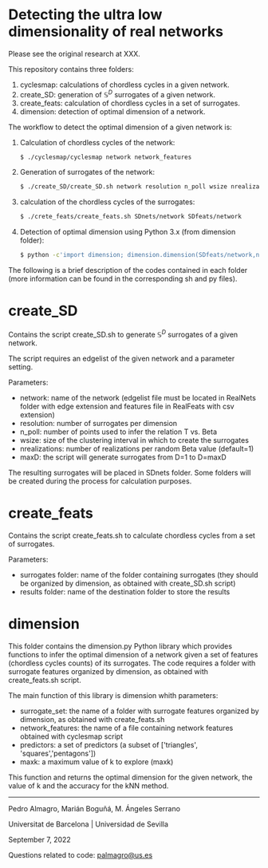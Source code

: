 # Detecting the ultra low dimensionality of real networks
Please see the original research at XXX.

This repository contains three folders:

1. cyclesmap: calculations of chordless cycles in a given network.
2. create_SD: generation of $\mathbb{S}^D$ surrogates of a given network.
3. create_feats: calculation of chordless cycles in a set of surrogates.
4. dimension: detection of optimal dimension of a network. 

The workflow to detect the optimal dimension of a given network is:

1. Calculation of chordless cycles of the network:
    ```sh
    $ ./cyclesmap/cyclesmap network network_features 
    ```
2. Generation of surrogates of the network:
    ```sh
    $ ./create_SD/create_SD.sh network resolution n_poll wsize nrealizations maxD
    ```
3. calculation of the chordless cycles of the surrogates:
    ```sh
    $ ./crete_feats/create_feats.sh SDnets/network SDfeats/network
    ```
4. Detection of optimal dimension using Python 3.x (from dimension folder):
    ```sh
    $ python -c'import dimension; dimension.dimension(SDfeats/network,network_features,["triangles", "squares","pentagons"],maxk)'
    ```
    
The following is a brief description of the codes contained in each folder (more information can be found in the corresponding sh and py files).

# create_SD

Contains the script create_SD.sh to generate $\mathbb{S}^D$  surrogates of a given network. 

The script requires an edgelist of the given network and a parameter setting.

Parameters:

- network: name of the network (edgelist file must be located in RealNets folder with edge extension and features file in RealFeats with csv extension)
- resolution: number of surrogates per dimension
- n_poll: number of points used to infer the relation T vs. Beta
- wsize: size of the clustering interval in which to create the surrogates
- nrealizations: number of realizations per random Beta value (default=1)  
- maxD: the script will generate surrogates from D=1 to D=maxD

The resulting surrogates will be placed in SDnets folder. Some folders will be created during the process for calculation purposes.

# create_feats 

Contains the script create_feats.sh to calculate chordless cycles from a set of surrogates.

Parameters:

- surrogates folder: name of the folder containing surrogates (they should be organized by dimension, as obtained with create_SD.sh script)
- results folder: name of the destination folder to store the results

# dimension

This folder contains the dimension.py Python library which provides functions to infer the optimal dimension of a network given a set of features (chordless cycles counts) of its surrogates.  The code requires a folder with surrogate features organized by dimension, as obtained with create_feats.sh script. 

The main function of this library is dimension whith parameters:

- surrogate_set: the name of a folder with surrogate features organized by dimension, as obtained with create_feats.sh
- network_features: the name of a file containing network features obtained with cyclesmap script
- predictors: a set of predictors (a subset of ['triangles', 'squares','pentagons']) 
- maxk: a maximum value of k to explore (maxk) 

This function and returns the optimal dimension for the given network, the value of k and the accuracy for the kNN method. 

----------------------------------------------------

Pedro Almagro, Marián Boguñá, M. Ángeles Serrano

Universitat de Barcelona | Universidad de Sevilla

September 7, 2022

Questions related to code: palmagro@us.es

